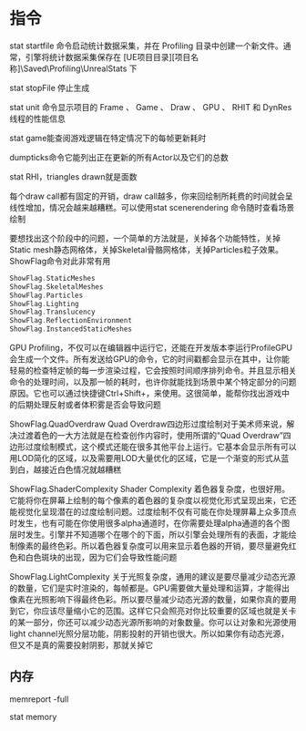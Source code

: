# 指令

stat startfile 命令启动统计数据采集，并在 Profiling 目录中创建一个新文件。通常，引擎将统计数据采集保存在 [UE项目目录][项目名称]\Saved\Profiling\UnrealStats 下

stat stopFile 停止生成

stat unit 命令显示项目的 Frame 、 Game 、 Draw 、 GPU 、 RHIT 和 DynRes 线程的性能信息

stat game能查阅游戏逻辑在特定情况下的每帧更新耗时

dumpticks命令它能列出正在更新的所有Actor以及它们的总数

stat RHI，triangles drawn就是面数

每个draw call都有固定的开销，draw call越多，你来回绘制所耗费的时间就会呈线性增加，情况会越来越糟糕。可以使用stat scenerendering 命令随时查看场景绘制

要想找出这个阶段中的问题，一个简单的方法就是，关掉各个功能特性，关掉Static mesh静态网格体，关掉Skeletal骨骼网格体，关掉Particles粒子效果。ShowFlag命令对此非常有用

```C++
ShowFlag.StaticMeshes
ShowFlag.SkeletalMeshes
ShowFlag.Particles
ShowFlag.Lighting
ShowFlag.Translucency
ShowFlag.ReflectionEnvironment
ShowFlag.InstancedStaticMeshes
```

GPU Profiling，不仅可以在编辑器中运行它，还能在开发版本李运行ProfileGPU会生成一个文件。所有发送给GPU的命令，它的时间戳都会显示在其中，让你能轻易的检查特定帧的每一步渲染过程，它会按照时间顺序排列命令。并且显示相关命令的处理时间，以及那一帧的耗时，也许你就能找到场景中某个特定部分的问题原因。它也可以通过快捷键Ctrl+Shift+，来使用。这很简单，能帮你找出游戏中的后期处理反射或者体积雾是否会导致问题

ShowFlag.QuadOverdraw
Quad Overdraw四边形过度绘制对于美术师来说，解决过渡着色的一大方法就是在检查创作内容时，使用所谓的“Quad Overdraw”四边形过度绘制模式，这个模式还能在很多其他平台上运行。它基本会显示所有可以用LOD简化的区域，以及需要用LOD大量优化的区域，它是一个渐变的形式从蓝到白，越接近白色情况就越糟糕

ShowFlag.ShaderComplexity
Shader Complexity 着色器复杂度，也很好用。它能将你在屏幕上绘制的每个像素的着色器的复杂度以视觉化形式呈现出来，它还能视觉化呈现潜在的过度绘制问题。过度绘制不仅有可能在你处理屏幕上众多顶点时发生，也有可能在你使用很多alpha通道时，在你需要处理alpha通道的各个图层时发生。引擎并不知道哪个在哪个的下面，所以引擎会处理所有的表面，才能绘制像素的最终色彩。所以着色器复杂度可以用来显示着色器的开销，要尽量避免红色和白色斑块的出现，因为它们会导致性能问题

ShowFlag.LightComplexity
关于光照复杂度，通用的建议是要尽量减少动态光源的数量，它们是实时渲染的，每帧都是。GPU需要做大量处理和运算，才能得出像素在光照影响下得最终色彩。所以要尽量减少动态光源的数量，如果你真的要用到它，你应该尽量缩小它的范围。这样它只会照亮对你比较重要的区域也就是关卡的某一部分，你还可以减少动态光源所影响的对象数量。你可以让对象和光源使用light channel光照分层功能，阴影投射的开销也很大。所以如果你有动态光源，但又不是真的需要投射阴影，那就关掉它


## 内存

memreport -full

stat memory